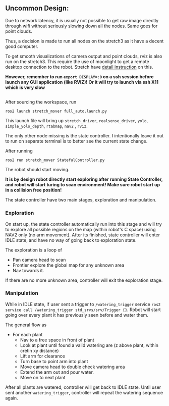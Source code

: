 

## Uncommon Design:

Due to network latency, it is usually not possible to get raw image directly through wifi without seriously slowing down all the nodes. Same goes for point clouds.

Thus, a decision is made to run all nodes on the stretch3 as it have a decent good computer.

To get smooth visualizations of camera output and point clouds, rviz is also run on the stretch3. This require the use of moonlight to get a remote desktop connection to the robot. Stretch have [detail instruction](https://docs.hello-robot.com/0.3/getting_started/connecting_to_stretch/) on this. 

**However, remember to run `export DISPLAY=:0` on a ssh session before launch any GUI application (like RVIZ)! Or it will try to launch via ssh X11 which is very slow**


## 

After sourcing the workspace, run
```
ros2 launch stretch_mover full_auto.launch.py
``` 
This launch file will bring up `stretch_driver`, `realsense_driver`, `yolo`, `simple_yolo_depth`, `rtabmap`, `nav2` , `rviz`.

The only other node missing is the state controller. I intentionally leave it out to run on separate terminal is to better see the current state change.

After running 

```
ros2 run stretch_mover StatefulController.py
``` 

The robot should start moving.

**It is by design robot directly start exploring after running State Controller, and robot will start turing to scan environment! Make sure robot start up in a collision free position!**

The state controller have two main stages, exploration and manipulation.

### Exploration

On start up, the state controller automatically run into this stage and will try to explore all possible regions on the map (within robot's C space) using NAV2 only (no arm movement). After its finished, state controller will enter IDLE state, and have no way of going back to exploration state.

The exploration is a loop of 
* Pan camera head to scan
* Frontier explore the global map for any unknown area
* Nav towards it.

If there are no more unknown area, controller will exit the exploration stage.

### Manipulation

While in IDLE state, if user sent a trigger to `/watering_trigger` service `ros2 service call /watering_trigger std_srvs/srv/Trigger {}`. Robot will start going over every plant it has previously seen before and water them.

The general flow as
* For each plant
    * Nav to a free space in front of plant
    * Look at plant until found a valid watering are (z above plant, within cretin xy distance)
    * Lift arm for clearance
    * Turn base to point arm into plant
    * Move camera head to double check watering area
    * Extend the arm out and pour water.
    * Move on to next plant

After all plants are watered, controller will get back to IDLE state. Until user sent another `watering_trigger`, controller will repeat the watering sequence again. 

